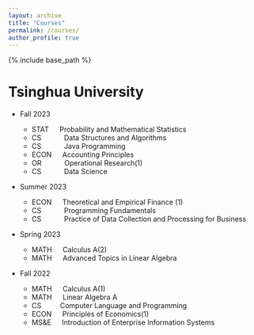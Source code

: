 ```yaml
---
layout: archive
title: "Courses"
permalink: /courses/
author_profile: true
---
```


{% include base_path %}



Tsinghua University
======
* Fall 2023
  * STAT    &emsp;  Probability and Mathematical Statistics
  * CS&emsp;&emsp;&emsp; Data Structures and Algorithms
  * CS&emsp;&emsp;&emsp; Java Programming
  * ECON    &emsp; Accounting Principles
  * OR&emsp;&emsp;&emsp; Operational Research(1)
  * CS&emsp;&emsp;&emsp; Data Science

* Summer 2023
  * ECON   &emsp; Theoretical and Empirical Finance (1)
  * CS&emsp;&emsp;&emsp; Programming Fundamentals
  * CS&emsp;&emsp;&emsp; Practice of Data Collection and Processing for Business
    
* Spring 2023
  * MATH    &emsp; Calculus A(2)
  * MATH    &emsp; Advanced Topics in Linear Algebra

* Fall 2022
  * MATH    &emsp; Calculus A(1)
  * MATH    &emsp; Linear Algebra A
  * CS&nbsp;&nbsp;&nbsp;&nbsp;&nbsp;&emsp; Computer Language and Programming
  * ECON    &emsp; Principles of Economics(1)
  * MS&E    &emsp; Introduction of Enterprise Information Systems
